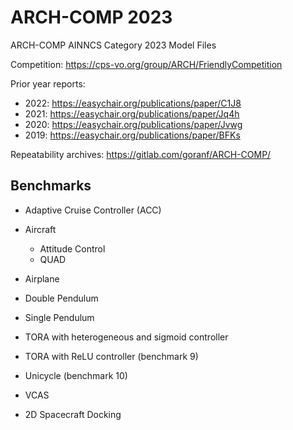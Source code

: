 # ARCH-COMP 2023
ARCH-COMP AINNCS Category 2023 Model Files

Competition: https://cps-vo.org/group/ARCH/FriendlyCompetition

Prior year reports:
- 2022: https://easychair.org/publications/paper/C1J8
- 2021: https://easychair.org/publications/paper/Jq4h
- 2020: https://easychair.org/publications/paper/Jvwg
- 2019: https://easychair.org/publications/paper/BFKs

Repeatability archives: https://gitlab.com/goranf/ARCH-COMP/


## Benchmarks

- Adaptive Cruise Controller (ACC)

- Aircraft
  - Attitude Control 
  - QUAD

- Airplane

- Double Pendulum

- Single Pendulum

- TORA with heterogeneous and sigmoid controller

- TORA with ReLU controller (benchmark 9)

- Unicycle (benchmark 10)

- VCAS

- 2D Spacecraft Docking
